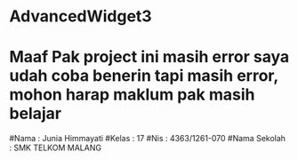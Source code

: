 # AdvancedWidget3
# Maaf Pak project ini masih error saya udah coba benerin tapi masih error, mohon harap maklum pak masih belajar
#Nama          : Junia Himmayati
#Kelas         : 17
#Nis           : 4363/1261-070
#Nama Sekolah  : SMK TELKOM MALANG
